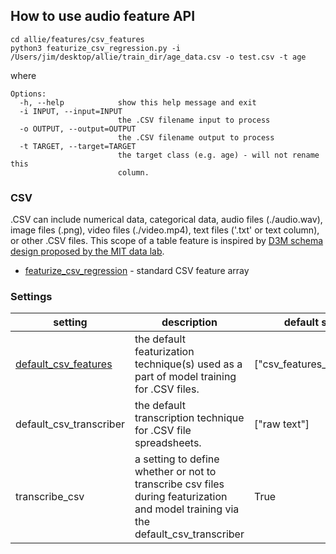 ## How to use audio feature API

```
cd allie/features/csv_features
python3 featurize_csv_regression.py -i /Users/jim/desktop/allie/train_dir/age_data.csv -o test.csv -t age
```
where
```
Options:
  -h, --help            show this help message and exit
  -i INPUT, --input=INPUT
                        the .CSV filename input to process
  -o OUTPUT, --output=OUTPUT
                        the .CSV filename output to process
  -t TARGET, --target=TARGET
                        the target class (e.g. age) - will not rename this
                        column.
```

### CSV 

.CSV can include numerical data, categorical data, audio files (./audio.wav), image files (.png), video files (./video.mp4), text files ('.txt' or text column), or other .CSV files. This scope of a table feature is inspired by [D3M schema design proposed by the MIT data lab](https://github.com/mitll/d3m-schema/blob/master/documentation/datasetSchema.md).

* [featurize_csv_regression](https://github.com/jim-schwoebel/allie/blob/master/features/csv_features/featurize_csv_regression.py) - standard CSV feature array

### Settings

| setting | description | default setting | all options | 
|------|------|------|------| 
| [default_csv_features](https://github.com/jim-schwoebel/allie/tree/master/features/csv_features) | the default featurization technique(s) used as a part of model training for .CSV files. | ["csv_features_regression"] | ["csv_features_regression"]  | 
| default_csv_transcriber | the default transcription technique for .CSV file spreadsheets. | ["raw text"] | ["raw text"] | 
| transcribe_csv | a setting to define whether or not to transcribe csv files during featurization and model training via the default_csv_transcriber | True | True, False | 

